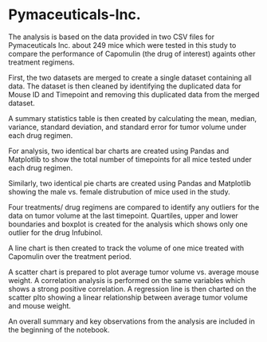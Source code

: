 # Pymaceuticals-Inc.
The analysis is based on the data provided in two CSV files for Pymaceuticals Inc. about 249 mice which were tested in this study to compare the performance of Capomulin (the drug of interest) againts other treatment regimens.

First, the two datasets are merged to create a single dataset containing all data. The dataset is then cleaned by identifying the duplicated data for Mouse ID and Timepoint and removing this duplicated data from the merged dataset.

A summary statistics table is then created by calculating the mean, median, variance, standard deviation, and standard error for tumor volume under each drug regimen.

For analysis, two identical bar charts are created using Pandas and Matplotlib to show the total number of timepoints for all mice tested under each drug regimen.

Similarly, two identical pie charts are created using Pandas and Matplotlib showing the male vs. female distrubution of mice used in the study.

Four treatments/ drug regimens are compared to identify any outliers for the data on tumor volume at the last timepoint. Quartiles, upper and lower boundaries and boxplot is created for the analysis which shows only one outlier for the drug Infubinol.

A line chart is then created to track the volume of one mice treated with Capomulin over the treatment period.

A scatter chart is prepared to plot average tumor volume vs. average mouse weight. A correlation analysis is performed on the same variables which shows a strong positive correlation. A regression line is then charted on the scatter plto showing a linear relationship between average tumor volume and mouse weight.

An overall summary and key observations from the analysis are included in the beginning of the notebook.

